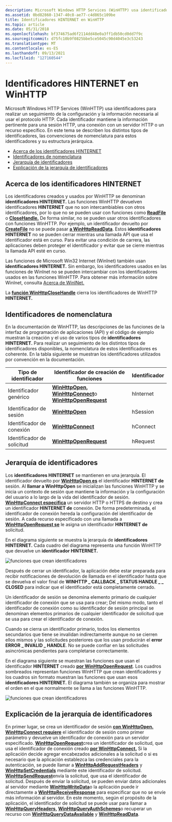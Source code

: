 ```yaml
---
description: Microsoft Windows HTTP Services (WinHTTP) usa identificadores para realizar un seguimiento de la configuración y la información necesaria al usar el protocolo HTTP.
ms.assetid: 0bd82860-1347-40c8-ae77-c4d865c109be
title: Identificadores HINTERNET en WinHTTP
ms.topic: article
ms.date: 05/31/2018
ms.openlocfilehash: bf374675ad6f2114dd48e0a3ff1db50cd0dd7f9c
ms.sourcegitcommit: d75fc10b9f0825bbe5ce5045c90d4045e3c53243
ms.translationtype: MT
ms.contentlocale: es-ES
ms.lasthandoff: 09/13/2021
ms.locfileid: "127160544"
---
```

# <a name="hinternet-handles-in-winhttp"></a>Identificadores HINTERNET en WinHTTP

Microsoft Windows HTTP Services (WinHTTP) usa identificadores para realizar un seguimiento de la configuración y la información necesaria al usar el protocolo HTTP. Cada identificador mantiene la información pertinente para una sesión HTTP, una conexión con un servidor HTTP o un recurso específico. En este tema se describen los distintos tipos de identificadores, las convenciones de nomenclatura para estos identificadores y su estructura jerárquica.

-   [Acerca de los identificadores HINTERNET](#about-hinternet-handles)
-   [Identificadores de nomenclatura](#naming-handles)
-   [Jerarquía de identificadores](#handle-hierarchy)
-   [Explicación de la jerarquía de identificadores](#explanation-of-the-handle-hierarchy)

## <a name="about-hinternet-handles"></a>Acerca de los identificadores HINTERNET

Los identificadores creados y usados por WinHTTP se denominan **identificadores HINTERNET.** Las funciones WinHTTP devuelven identificadores **HINTERNET** que no son intercambiables con otros identificadores, por lo que no se pueden usar con funciones como [**ReadFile**](/windows/desktop/api/fileapi/nf-fileapi-readfile) o [**CloseHandle.**](/windows/desktop/api/handleapi/nf-handleapi-closehandle) De forma similar, no se pueden usar otros identificadores con funciones WinHTTP. Por ejemplo, un identificador devuelto por [**CreateFile**](/windows/desktop/api/fileapi/nf-fileapi-createfilea) no se puede pasar [**a WinHttpReadData**](/windows/desktop/api/Winhttp/nf-winhttp-winhttpreaddata). Estos **identificadores HINTERNET** no se pueden cerrar mientras una llamada API que usa el identificador está en curso. Para evitar una condición de carrera, las aplicaciones deben proteger el identificador y evitar que se cierre mientras la llamada API esté en curso.

Las funciones de Microsoft Win32 Internet (WinInet) también usan **identificadores HINTERNET.** Sin embargo, los identificadores usados en las funciones de WinInet no se pueden intercambiar con los identificadores usados en las funciones WinHTTP. Para obtener más información sobre WinInet, consulta [Acerca de WinINet.](/windows/desktop/WinInet/about-wininet)

La [**función WinHttpCloseHandle**](/windows/desktop/api/Winhttp/nf-winhttp-winhttpclosehandle) cierra los identificadores de WinHTTP **HINTERNET.**

## <a name="naming-handles"></a>Identificadores de nomenclatura

En la documentación de WinHTTP, las descripciones de las funciones de la interfaz de programación de aplicaciones (API) y el código de ejemplo muestran la creación y el uso de varios tipos de **identificadores HINTERNET.** Para realizar un seguimiento de los distintos tipos de identificadores disponibles, la nomenclatura de estos identificadores es coherente. En la tabla siguiente se muestran los identificadores utilizados por convención en la documentación.



| Tipo de identificador       | Identificador de creación de funciones                                                                                                          | Identificador |
|-------------------|-----------------------------------------------------------------------------------------------------------------------------------|------------|
| Identificador genérico    | [**WinHttpOpen,**](/windows/desktop/api/Winhttp/nf-winhttp-winhttpopen) [**WinHttpConnect**](/windows/desktop/api/Winhttp/nf-winhttp-winhttpconnect)o [**WinHttpOpenRequest**](/windows/desktop/api/Winhttp/nf-winhttp-winhttpopenrequest) | hInternet  |
| Identificador de sesión    | [**WinHttpOpen**](/windows/desktop/api/Winhttp/nf-winhttp-winhttpopen)                                                                                                | hSession   |
| Identificador de conexión | [**WinHttpConnect**](/windows/desktop/api/Winhttp/nf-winhttp-winhttpconnect)                                                                                          | hConnect   |
| Identificador de solicitud    | [**WinHttpOpenRequest**](/windows/desktop/api/Winhttp/nf-winhttp-winhttpopenrequest)                                                                                  | hRequest   |



 

## <a name="handle-hierarchy"></a>Jerarquía de identificadores

Los **identificadores HINTERNET** se mantienen en una jerarquía. El identificador devuelto por [**WinHttpOpen es**](/windows/desktop/api/Winhttp/nf-winhttp-winhttpopen) el identificador **HINTERNET de** sesión. Al **llamar a WinHttpOpen** se inicializan las funciones WinHTTP y se inicia un contexto de sesión que mantiene la información y la configuración del usuario a lo largo de la vida del identificador de sesión. [**WinHttpConnect especifica**](/windows/desktop/api/Winhttp/nf-winhttp-winhttpconnect) un servidor HTTP o HTTPS de destino y crea un identificador **HINTERNET de** conexión. De forma predeterminada, el identificador de conexión hereda la configuración del identificador de sesión. A cada recurso especificado con una llamada a [**WinHttpOpenRequest se**](/windows/desktop/api/Winhttp/nf-winhttp-winhttpopenrequest) le asigna un identificador **HINTERNET de** solicitud.

En el diagrama siguiente se muestra la jerarquía de **identificadores HINTERNET.** Cada cuadro del diagrama representa una función WinHTTP que devuelve un **identificador HINTERNET.**

![funciones que crean identificadores](images/art-winhttp2.png)

Después de cerrar un identificador, la aplicación debe estar preparada para recibir notificaciones de devolución de llamada en el identificador hasta que se devuelva el valor final de **WINHTTP \_ CALLBACK \_ STATUS HANDLE \_ \_ CLOSED** para indicar que el identificador está completamente cerrado.

Un identificador de sesión se denomina elemento primario de cualquier identificador de conexión que se usa para crear; Del mismo modo, tanto el identificador de conexión como su identificador de sesión principal se denominan elementos primarios de cualquier identificador de solicitud que se usa para crear el identificador de conexión.

Cuando se cierra un identificador primario, todos los elementos secundarios que tiene se invalidan indirectamente aunque no se cierren ellos mismos y las solicitudes posteriores que los usan producirán el **error ERROR \_ INVALID \_ HANDLE**. No se puede confiar en las solicitudes asincrónicas pendientes para completarse correctamente.

En el diagrama siguiente se muestran las funciones que usan el identificador **HINTERNET** creado [**por WinHttpOpenRequest**](/windows/desktop/api/Winhttp/nf-winhttp-winhttpopenrequest). Los cuadros sombreados representan funciones WinHTTP que crean identificadores y los cuadros sin formato muestran las funciones que usan esos **identificadores HINTERNET.** El diagrama también se organiza para mostrar el orden en el que normalmente se llama a las funciones WinHTTP.

![funciones que crean identificadores](images/art-winhttp2.png)

## <a name="explanation-of-the-handle-hierarchy"></a>Explicación de la jerarquía de identificadores

En primer lugar, se crea un identificador de sesión [**con WinHttpOpen.**](/windows/desktop/api/Winhttp/nf-winhttp-winhttpopen) [**WinHttpConnect requiere**](/windows/desktop/api/Winhttp/nf-winhttp-winhttpconnect) el identificador de sesión como primer parámetro y devuelve un identificador de conexión para un servidor especificado. [**WinHttpOpenRequest**](/windows/desktop/api/Winhttp/nf-winhttp-winhttpopenrequest)crea un identificador de solicitud, que usa el identificador de conexión creado [**por WinHttpConnect.**](/windows/desktop/api/Winhttp/nf-winhttp-winhttpconnect) Si la aplicación decide agregar encabezados adicionales a la solicitud o si es necesario que la aplicación establezca las credenciales para la autenticación, se puede llamar a [**WinHttpAddRequestHeaders**](/windows/desktop/api/Winhttp/nf-winhttp-winhttpaddrequestheaders) y [**WinHttpSetCredentials**](/windows/desktop/api/Winhttp/nf-winhttp-winhttpsetcredentials) mediante este identificador de solicitud. [**WinHttpSendRequest**](/windows/desktop/api/Winhttp/nf-winhttp-winhttpsendrequest)envía la solicitud, que usa el identificador de solicitud. Después de enviar la solicitud, se pueden enviar datos adicionales al servidor mediante [**WinHttpWriteData**](/windows/desktop/api/Winhttp/nf-winhttp-winhttpwritedata)o la aplicación puede ir directamente a [**WinHttpReceiveResponse**](/windows/desktop/api/Winhttp/nf-winhttp-winhttpreceiveresponse) para especificar que no se envíe más información al servidor. En este momento, según el propósito de la aplicación, el identificador de solicitud se puede usar para llamar a [**WinHttpQueryHeaders,**](/windows/desktop/api/Winhttp/nf-winhttp-winhttpqueryheaders) [**WinHttpQueryAuthSchemes**](/windows/desktop/api/Winhttp/nf-winhttp-winhttpqueryauthschemes)o recuperar un recurso con [**WinHttpQueryDataAvailable**](/windows/desktop/api/Winhttp/nf-winhttp-winhttpquerydataavailable) y [**WinHttpReadData**](/windows/desktop/api/Winhttp/nf-winhttp-winhttpreaddata).

 

 
